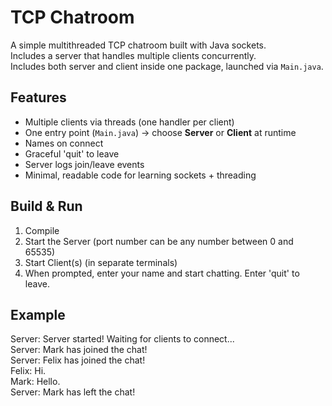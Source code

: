 # TCP Chatroom

A simple multithreaded TCP chatroom built with Java sockets.  
Includes a server that handles multiple clients concurrently.  
Includes both server and client inside one package, launched via `Main.java`.

## Features
- Multiple clients via threads (one handler per client)
- One entry point (`Main.java`) → choose **Server** or **Client** at runtime
- Names on connect
- Graceful 'quit' to leave
- Server logs join/leave events
- Minimal, readable code for learning sockets + threading

## Build & Run
1) Compile
2) Start the Server (port number can be any number between 0 and 65535)
3) Start Client(s) (in separate terminals)
4) When prompted, enter your name and start chatting. Enter 'quit' to leave.

## Example
Server: Server started! Waiting for clients to connect...  
Server: Mark has joined the chat!  
Server: Felix has joined the chat!  
Felix: Hi.  
Mark: Hello.  
Server: Mark has left the chat!
